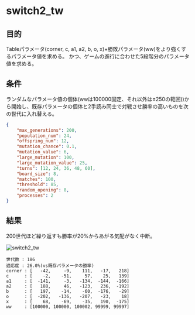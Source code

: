 # switch2_tw
## 目的
Tableパラメータ(corner, c, a1, a2, b, o, x)+勝敗パラメータ(ww)をより強くするパラメータ値を求める。
かつ、ゲームの進行に合わせた5段階分のパラメータ値を求める。

## 条件
ランダムなパラメータ値の個体(wwは100000固定、それ以外は±250の範囲))から開始し、既存パラメータの個体と2手読み同士で対戦させ勝率の高いものを次の世代に入れ替える。

```JSON
{
    "max_generations": 200,
    "population_num": 24,
    "offspring_num": 12,
    "mutation_chance": 0.1,
    "mutation_value": 6,
    "large_mutation": 100,
    "large_mutation_value": 25,
    "turns": [12, 24, 36, 48, 60],
    "board_size": 8,
    "matches": 100,
    "threshold": 85,
    "random_opening": 8,
    "processes": 2
}
```

## 結果
200世代ほど繰り返すも勝率が20%からあがる気配がなく中断。<br>

![switch2_tw](https://raw.githubusercontent.com/y-tetsu/reversi/images/switch2_tw.png)

```
世代数 : 186
適応度 : 26.0%(vs既存パラメータの勝率)
corner : [   -42,     -9,    111,   -17,   218]
c      : [    -2,    -51,     57,    25,   139]
a1     : [  -141,     -3,   -134,  -144,  -166]
a2     : [   188,     46,   -123,   236,  -192]
b      : [   197,    -14,    -60,  -176,   -29]
o      : [  -202,   -136,   -207,   -23,    18]
x      : [    68,    -69,    -35,   190,  -175]
ww     : [100000, 100000, 100002, 99999, 99997]
```
